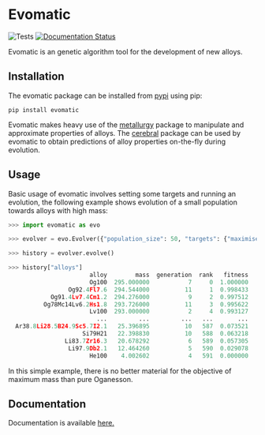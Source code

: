 # Evomatic

![Tests](https://github.com/Robert-Forrest/evomatic/actions/workflows/tests.yml/badge.svg)
[![Documentation Status](https://readthedocs.org/projects/evomatic/badge/?version=latest)](https://evomatic.readthedocs.io/en/latest/?badge=latest)

Evomatic is an genetic algorithm tool for the development of new alloys.

## Installation

The evomatic package can be installed from
[pypi](https://pypi.org/project/evomatic/) using pip:

``pip install evomatic``

Evomatic makes heavy use of the
[metallurgy](https://github.com/Robert-Forrest/metallurgy) package to manipulate
and approximate properties of alloys. The
[cerebral](https://github.com/Robert-Forrest/cerebral) package can be used by
evomatic to obtain predictions of alloy properties on-the-fly during evolution.

## Usage

Basic usage of evomatic involves setting some targets and running an evolution,
the following example shows evolution of a small population towards alloys with
high mass:

```python
>>> import evomatic as evo

>>> evolver = evo.Evolver({"population_size": 50, "targets": {"maximise": ["mass"]}})

>>> history = evolver.evolve()

>>> history["alloys"]
                       alloy        mass  generation  rank   fitness
                       Og100  295.000000           7     0  1.000000
                 Og92.4Fl7.6  294.544000          11     1  0.998433
            Og91.4Lv7.4Cm1.2  294.276000           9     2  0.997512
          Og78Mc14Lv6.2Hs1.8  293.726000          11     3  0.995622
                       Lv100  293.000000           2     4  0.993127
                         ...         ...         ...   ...       ...
  Ar38.8Li28.5B24.9Sc5.7I2.1   25.396895          10   587  0.073521
                     Si79H21   22.398830          10   588  0.063218
                Li83.7Zr16.3   20.678292           6   589  0.057305
                 Li97.9Db2.1   12.464260           5   590  0.029078
                       He100    4.002602           4   591  0.000000
```

In this simple example, there is no better material for the objective of maximum
mass than pure Oganesson. 

## Documentation

Documentation is available [here.](https://evomatic.readthedocs.io/en/latest/api.html)

